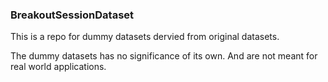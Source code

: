 ### BreakoutSessionDataset

This is a repo for dummy datasets dervied from original datasets. 

The dummy datasets has no significance of its own. And are not meant for real world applications.
